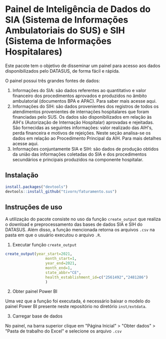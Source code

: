 # Painel de Inteligência de Dados do SIA (Sistema de Informações Ambulatoriais do SUS) e SIH (Sistema de Informações Hospitalares) 

Este pacote tem o objetivo de disseminar um painel para acesso aos dados disponibilizados pelo DATASUS, de forma fácil e rápida. 

O painel possui três grandes fontes de dados:

1) Informações do SIA: são dados referentes ao quantitativo e valor financeiro dos procedimentos aprovados e produzidos no âmbito ambulatorial (documentos BPA e APAC). Para saber mais acesse aqui.
2) Informações do SIH: são dados provenientes dos registros de todos os atendimentos provenientes de internações hospitalares que foram financiadas pelo SUS. Os dados são disponibilizados em relação às AIH's (Autorização de Internação Hospitalar) aprovadas e rejeitadas. São fornecidas as seguintes informações: valor realizado das AIH's, perda financeira e motivos de rejeições. Neste seção analisa-se os dados em relação ao Procedimento Principal da AIH. Para mais detalhes acesse aqui.
3) Informações conjuntamente SIA e SIH: são dados de produção obtidos da união das informações coletadas do SIA e dos procedimentos secundários e principais produzidos na componente hospitalar.

## Instalação

```r
install.packages("devtools")
devtools::install_github("tivorn/faturamento.sus")
```

## Instruções de uso

A utilização do pacote consiste no uso da função `create_output` que realiza o download e preprocessamento das bases de dados SIA e SIH do DATASUS. Além disso, a função mencionada retorna os arquivos `.csv` na pasta em que o usuário executou o arquivo `.R`.

1) Executar função `create_output`
```r
create_output(year_start=2021,
                  month_start=1,
                  year_end=2021,
                  month_end=1,
                  state_abbr="CE",
                  health_establishment_id=c("2561492","2481286")
                  )
```

2) Obter painel Power BI

Uma vez que a função foi executada, é necessário baixar o modelo do painel Power BI presente neste repositório no diretório `inst/extdata`.

3) Carregar base de dados 

No painel, na barra superior clique em "Página Inicial" > "Obter dados" > "Pasta de trabalho do Excel" e selecione os arquivo `.csv` 

